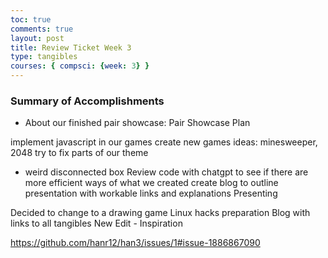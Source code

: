 ```yaml
---
toc: true
comments: true
layout: post
title: Review Ticket Week 3
type: tangibles
courses: { compsci: {week: 3} }
---
```

### Summary of Accomplishments
- About our finished pair showcase:
Pair Showcase Plan

implement javascript in our games
create new games
ideas: minesweeper, 2048
try to fix parts of our theme
- weird disconnected box
Review code with chatgpt to see if there are more efficient ways of what we created
create blog to outline presentation with workable links and explanations
Presenting

Decided to change to a drawing game
Linux hacks preparation
Blog with links to all tangibles
New Edit - Inspiration

https://github.com/hanr12/han3/issues/1#issue-1886867090